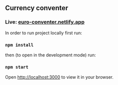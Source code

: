 ## Currency conventer

### Live:  [euro-conventer.netlify.app](euro-conventer.netlify.app)

In order to run project locally first run:
### `npm install`

then (to open in the development mode) run:

### `npm start`

Open [http://localhost:3000](http://localhost:3000) to view it in your browser.



